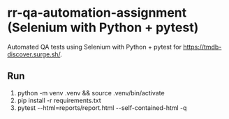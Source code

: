 # rr-qa-automation-assignment (Selenium with Python + pytest)

Automated QA tests using Selenium with Python + pytest for https://tmdb-discover.surge.sh/.

## Run
1. python -m venv .venv && source .venv/bin/activate
2. pip install -r requirements.txt
3. pytest --html=reports/report.html --self-contained-html -q

